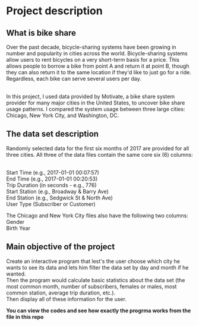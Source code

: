 # Project description

## What is bike share
Over the past decade, bicycle-sharing systems have been growing in number and popularity in cities across the world. Bicycle-sharing systems allow users to rent bicycles on a very short-term basis for a price. This allows people to borrow a bike from point A and return it at point B, though they can also return it to the same location if they'd like to just go for a ride. Regardless, each bike can serve several users per day.

<br> In this project, I used data provided by Motivate, a bike share system provider for many major cities in the United States, to uncover bike share usage patterns. I compared the system usage between three large cities: Chicago, New York City, and Washington, DC.

## The data set description
Randomly selected data for the first six months of 2017 are provided for all three cities. All three of the data files contain the same core six (6) columns:

<br>Start Time (e.g., 2017-01-01 00:07:57)
<br>End Time (e.g., 2017-01-01 00:20:53)
<br>Trip Duration (in seconds - e.g., 776)
<br>Start Station (e.g., Broadway & Barry Ave)
<br>End Station (e.g., Sedgwick St & North Ave)
<br>User Type (Subscriber or Customer)

The Chicago and New York City files also have the following two columns:
<br>Gender
<br>Birth Year

## Main objective of the project
Create an interactive program that lest's the user choose which city he wants to see its data and lets him filter the data set by day and month if he wanted.
<br>Then the program would calculate basic statistics about the data set (the most common month, number of subscribers, females or males, most common station, average trip duration, etc.).
<br>Then display all of these information for the user.

**You can view the codes and see how exactly the progrma works from the file in this repo**
